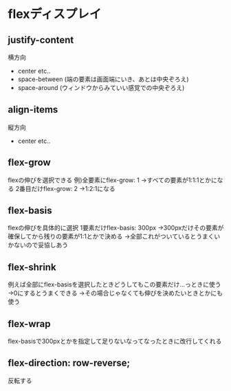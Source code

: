 # flexディスプレイ

## justify-content
横方向
* center etc..
* space-between
(端の要素は画面端にいき、あとは中央ぞろえ)
* space-around
(ウィンドウからみていい感覚での中央ぞろえ)

## align-items
縦方向
* center etc..

## flex-grow
flexの伸びを選択できる
例)全要素にflex-grow: 1
→すべての要素が1:1:1とかになる
2番目だけflex-grow: 2
→1:2:1になる

## flex-basis
flexの伸びを具体的に選択
1要素だけflex-basis: 300px
→300pxだけその要素が確保してから残りの要素が1:1とかで決める
    →全部これがついているとうまくいかないので妥協しあう

## flex-shrink
例えば全部にflex-basisを選択したときどうしてもこの要素だけ...っときに使う
→0にするとうまくできる
→その場合じゃなくても伸びを決めたいときとかにも使う

## flex-wrap
flex-basisで300pxとかを指定して足りないなってなったときに改行してくれる

## flex-direction: row-reverse;
反転する